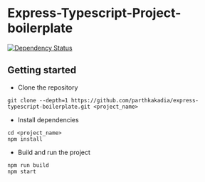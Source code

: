 # Express-Typescript-Project-boilerplate


[![Dependency Status](https://david-dm.org/parthkakadia/express-typescript-boilerplate.svg)](https://david-dm.org/parthkakadia/express-typescript-boilerplate)

## Getting started
- Clone the repository
```
git clone --depth=1 https://github.com/parthkakadia/express-typescript-boilerplate.git <project_name>
```
- Install dependencies
```
cd <project_name>
npm install
```
- Build and run the project
```
npm run build
npm start
```